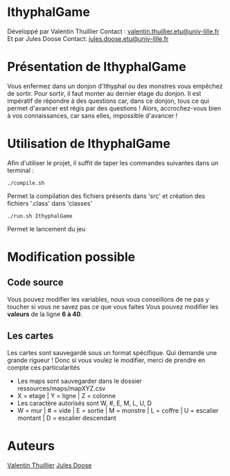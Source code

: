 IthyphalGame
===========

Développé par Valentin Thuillier
Contact : valentin.thuillier.etu@univ-lille.fr
Et par Jules Doose
Contact: jules.doose.etu@univ-lille.fr

# Présentation de IthyphalGame

Vous enfermez dans un donjon d'Ithyphal ou des monstres vous empêchez de sortir. Pour sortir, il faut monter au dernier étage du donjon.
Il est impératif de répondre à des questions car, dans ce donjon, tous ce qui permet d'avancer est régis par des questions !
Alors, accrochez-vous bien à vos connaissances, car sans elles, impossible d'avancer !

# Utilisation de IthyphalGame

Afin d'utiliser le projet, il suffit de taper les commandes suivantes dans un terminal :

```
./compile.sh
```
Permet la compilation des fichiers présents dans 'src' et création des fichiers '.class' dans 'classes'

```
./run.sh IthyphalGame
```
Permet le lancement du jeu

# Modification possible
## Code source

Vous pouvez modifier les variables, nous vous conseillons de ne pas y toucher si vous ne savez pas ce que vous faites
Vous pouvez modifier les **valeurs** de la ligne __6 à 40__.

## Les cartes

Les cartes sont sauvegardé sous un format spécifique. Qui demande une grande rigueur !
Donc si vous voulez le modifier, merci de prendre en compte ces particularités

- Les maps sont sauvegarder dans le dossier ressources/maps/mapXYZ.csv
- X = etage | Y = ligne | Z = colonne
- Les caractère autorisés sont W, #, E, M, L, U, D
- W = mur | # = vide | E = sortie | M = monstre | L = coffre | U = escalier montant | D = escalier descendant
  
# Auteurs

[Valentin Thuillier](mailto:valentin.thuillier.etu@univ-lille.fr)
[Jules Doose](mailto:jules.doose.etu@univ-lille.fr)